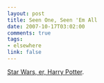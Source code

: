 ```yaml
--- 
layout: post
title: Seen One, Seen 'Em All
date: 2007-10-17T03:02:00
comments: true
tags:
- elsewhere
link: false
---
```

<a href="http://i.thefairest.info/funniest_thumbs/QaDdYu.jpeg" title="Luke Potter or Harry Skywalker">Star Wars, er, Harry Potter</a>.
